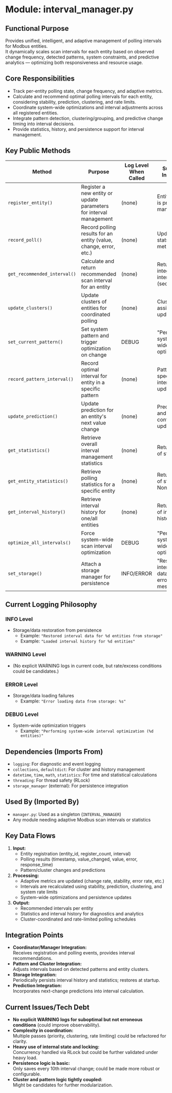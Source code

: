 # Module: interval_manager.py

## Functional Purpose
Provides unified, intelligent, and adaptive management of polling intervals for Modbus entities.  
It dynamically scales scan intervals for each entity based on observed change frequency, detected patterns, system constraints, and predictive analytics — optimizing both responsiveness and resource usage.

## Core Responsibilities
- Track per-entity polling state, change frequency, and adaptive metrics.
- Calculate and recommend optimal polling intervals for each entity, considering stability, prediction, clustering, and rate limits.
- Coordinate system-wide optimizations and interval adjustments across all registered entities.
- Integrate pattern detection, clustering/grouping, and predictive change timing into interval decisions.
- Provide statistics, history, and persistence support for interval management.

## Key Public Methods
| Method                          | Purpose                                                            | Log Level When Called     | Success Indicator                               |
|----------------------------------|--------------------------------------------------------------------|--------------------------|-------------------------------------------------|
| `register_entity()`              | Register a new entity or update parameters for interval management | (none)                   | Entity state is present in manager              |
| `record_poll()`                  | Record polling results for an entity (value, change, error, etc.)  | (none)                   | Updates stats and metrics                       |
| `get_recommended_interval()`     | Calculate and return recommended scan interval for an entity       | (none)                   | Returns integer interval (seconds)              |
| `update_clusters()`              | Update clusters of entities for coordinated polling                | (none)                   | Cluster assignments updated                     |
| `set_current_pattern()`          | Set system pattern and trigger optimization on change              | DEBUG                    | "Performing system-wide interval optimization"  |
| `record_pattern_interval()`      | Record optimal interval for entity in a specific pattern           | (none)                   | Pattern-specific interval updated               |
| `update_prediction()`            | Update prediction for an entity's next value change                | (none)                   | Prediction and confidence updated               |
| `get_statistics()`               | Retrieve overall interval management statistics                    | (none)                   | Returns dict of statistics                      |
| `get_entity_statistics()`        | Retrieve polling statistics for a specific entity                  | (none)                   | Returns dict of stats or None                   |
| `get_interval_history()`         | Retrieve interval history for one/all entities                     | (none)                   | Returns dict of interval histories              |
| `optimize_all_intervals()`       | Force system-wide scan interval optimization                       | DEBUG                    | "Performing system-wide interval optimization"  |
| `set_storage()`                  | Attach a storage manager for persistence                           | INFO/ERROR               | "Restored interval data..." or error message    |

## Current Logging Philosophy

### INFO Level
- Storage/data restoration from persistence
  - Example: `"Restored interval data for %d entities from storage"`
  - Example: `"Loaded interval history for %d entities"`

### WARNING Level  
- (No explicit WARNING logs in current code, but rate/excess conditions could be candidates.)

### ERROR Level
- Storage/data loading failures
  - Example: `"Error loading data from storage: %s"`

### DEBUG Level
- System-wide optimization triggers
  - Example: `"Performing system-wide interval optimization (%d entities)"`

## Dependencies (Imports From)
- `logging`: For diagnostic and event logging
- `collections`, `defaultdict`: For cluster and history management
- `datetime`, `time`, `math`, `statistics`: For time and statistical calculations
- `threading`: For thread safety (RLock)
- `storage_manager` (external): For persistence integration

## Used By (Imported By)
- `manager.py`: Used as a singleton (`INTERVAL_MANAGER`)
- Any module needing adaptive Modbus scan intervals or statistics

## Key Data Flows
1. **Input:**  
   - Entity registration (entity_id, register_count, interval)
   - Polling results (timestamp, value_changed, value, error, response_time)
   - Pattern/cluster changes and predictions
2. **Processing:**  
   - Adaptive metrics are updated (change rate, stability, error rate, etc.)
   - Intervals are recalculated using stability, prediction, clustering, and system rate limits
   - System-wide optimizations and persistence updates
3. **Output:**  
   - Recommended intervals per entity
   - Statistics and interval history for diagnostics and analytics
   - Cluster-coordinated and rate-limited polling schedules

## Integration Points
- **Coordinator/Manager Integration:**  
  Receives registration and polling events, provides interval recommendations.
- **Pattern and Cluster Integration:**  
  Adjusts intervals based on detected patterns and entity clusters.
- **Storage Integration:**  
  Periodically persists interval history and statistics; restores at startup.
- **Prediction Integration:**  
  Incorporates next-change predictions into interval calculation.

## Current Issues/Tech Debt
- **No explicit WARNING logs for suboptimal but not erroneous conditions** (could improve observability).
- **Complexity in coordination:**  
  Multiple passes (priority, clustering, rate limiting) could be refactored for clarity.
- **Heavy use of internal state and locking:**  
  Concurrency handled via RLock but could be further validated under heavy load.
- **Persistence logic is basic:**  
  Only saves every 10th interval change; could be made more robust or configurable.
- **Cluster and pattern logic tightly coupled:**  
  Might be candidates for further modularization.